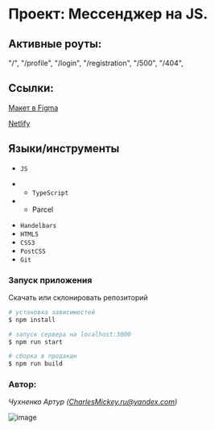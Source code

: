 # Проект: Мессенджер на JS.

## Активные роуты:

"/",
"/profile",
"/login",
"/registration",
"/500",
"/404",

## Ссылки:

[Макет в Figma](https://www.figma.com/file/5KsDpNRNkK66MMlEdEy2Fv/Untitled?node-id=0%3A1)

[Netlify](https://sprightly-capybara-7c09e8.netlify.app/)

## Языки/инструменты

- `JS`

* - `TypeScript`
* - Parcel

- `Handelbars`
- `HTML5`
- `CSS3`
- `PostCSS`
- `Git`

### Запуск приложения

Скачать или склонировать репозиторий

```sh
# установка зависимостей
$ npm install

# запуск сервера на localhost:3000
$ npm run start

# сборка в продакшн
$ npm run build

```

### Автор:

_Чухненко Артур
(CharlesMickey.ru@yandex.com)_

![image](https://user-images.githubusercontent.com/50279935/179562735-e885be01-485d-4c60-a6d7-cee171ec6301.png)
